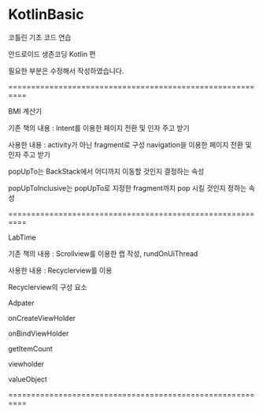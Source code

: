 # KotlinBasic
코틀린 기초 코드 연습

안드로이드 생존코딩 Kotlin 편 

필요한 부분은 수정해서 작성하였습니다.

==========================================================

BMI 계산기

기존 책의 내용 : Intent를 이용한 페이지 전환 및 인자 주고 받기

사용한 내용 : activity가 아닌 fragment로 구성 navigation을 이용한 페이지 전환 및 인자 주고 받기

popUpTo는 BackStack에서 어디까지 이동할 것인지 결정하는 속성

popUpToInclusive는 popUpTo로 지정한 fragment까지 pop 시킬 것인지 정하는 속성

==========================================================

LabTime

기존 책의 내용 : Scrollview를 이용한 랩 작성, rundOnUiThread

사용한 내용 : Recyclerview를 이용

Recyclerview의 구성 요소

Adpater

onCreateViewHolder

onBindViewHolder

getItemCount

viewholder

valueObject 

==========================================================
